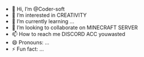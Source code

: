 - 👋 Hi, I’m @Coder-soft
- 👀 I’m interested in CREATIVITY 
- 🌱 I’m currently learning ...
- 💞️ I’m looking to collaborate on MINECRAFT SERVER
- 📫 How to reach me DISCORD ACC youwasted
- 😄 Pronouns: ...
- ⚡ Fun fact: ...

<!---
Coder-soft/Coder-soft is a ✨ special ✨ repository because its `README.md` (this file) appears on your GitHub profile.
You can click the Preview link to take a look at your changes.
--->
